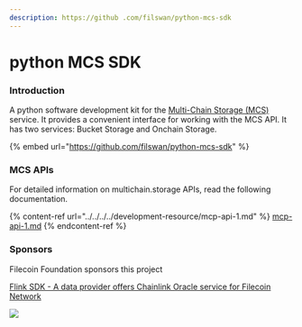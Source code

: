 ```yaml
---
description: https://github .com/filswan/python-mcs-sdk
---
```


# python MCS SDK

### Introduction

A python software development kit for the [Multi-Chain Storage (MCS)](https://www.multichain.storage/) service. It provides a convenient interface for working with the MCS API. It has two services: Bucket Storage and Onchain Storage.

{% embed url="https://github.com/filswan/python-mcs-sdk" %}

### MCS APIs

For detailed information on multichain.storage APIs, read the following documentation.

{% content-ref url="../../../../development-resource/mcp-api-1.md" %}
[mcp-api-1.md](../../../../development-resource/mcp-api-1.md)
{% endcontent-ref %}



### Sponsors

Filecoin Foundation sponsors this project

[Flink SDK - A data provider offers Chainlink Oracle service for Filecoin Network](https://github.com/filecoin-project/devgrants/issues/463)

[![](https://github.com/filswan/flink/raw/main/filecoin.png)](https://github.com/filswan/flink/blob/main/filecoin.png)
